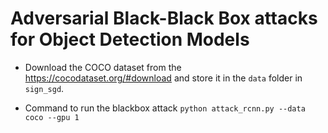 # Adversarial Black-Black Box attacks for Object Detection Models

* Download the COCO dataset from the https://cocodataset.org/#download and store it in the `data` folder in `sign_sgd`.

* Command to run the blackbox attack
`python attack_rcnn.py --data coco --gpu 1`
